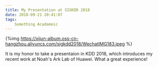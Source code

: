 ```yaml
---
title: My Presentation at SIGKDD 2018
date: 2018-09-21 20:41:07
tags: 
    Something Acadameic
---
```


{%img https://xijun-album.oss-cn-hangzhou.aliyuncs.com/sigkdd2018/WechatIMG183.jpeg %}

It is my honor to take a presentaion in KDD 2018, which introduces my recent work at Noah's Ark Lab of Huawei. What a great experience!

